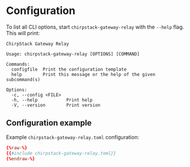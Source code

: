 # Configuration

To list all CLI options, start `chirpstack-gateway-relay` with the `--help`
flag. This will print:

```text
ChirpStack Gateway Relay

Usage: chirpstack-gateway-relay [OPTIONS] [COMMAND]

Commands:
  configfile  Print the configuration template
  help        Print this message or the help of the given subcommand(s)

Options:
  -c, --config <FILE>  
  -h, --help           Print help
  -V, --version        Print version
```

## Configuration example

Example `chirpstack-gateway-relay.toml` configuration:

```toml
{%raw-%}
{{#include chirpstack-gateway-relay.toml}}
{%endraw-%}
```